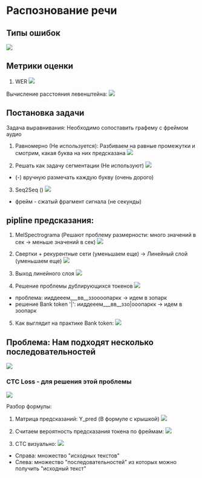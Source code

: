 # Распознование речи

## Типы ошибок
![](img/errors_types.png)

## Метрики оценки
1) WER
![](img/WER.png)

Вычисление расстояния левенштейна:
![](img/Levenshtain.png)

## Постановка задачи
Задача выравнивания: Необходимо сопоставить графему с фреймом аудио

1) Равномерно (Не используется): Разбиваем на равные промежутки и смотрим, какая буква на них предсказана
![](img/wave_text.png)

2) Решать как задачу сегментации (Не используют)
![](img/segmentaton.png)
- (-) вручную размечать каждую букву (очень дорого)

3) Seq2Seq ()
![](img/seq2seq.png)
- фрейм - сжатый фрагмент сигнала (не секунды)

## pipline предсказания:
1) MelSpectrograma (Решают проблему размерности: много значений в сек -> меньше значений в сек)
![](img/aboutFrames.png)

2) Свертки + рекурентные сети (уменьшаем еще) -> Линейный слой (уменьшаем еще)
![](img/more_frames.png)

3) Выход линейного слоя
![](img/after_linear.png)

4) Решение проблемы дублирующихся токенов
![](img/dublicate.png)

- проблема: ииддееем___вв__ззоооопаркк -> идем в зопарк
- решение Bank token '|': ииддееем___вв__ззо|ооопаркк -> идем в зоопарк

5) Как выглядит на практике Bank token:
![](img/bankToken.png)

## Проблема: Нам подходят несколько последовательностей
![](img/multi_seq_isgood.png)

### CTC Loss - для решения этой проблемы
![](img/CTC_formula.png)

Разбор формулы:
1) Матрица предсказаний: Y_pred (В формуле с крышкой)
![](img/predict_matrix.png)

2) Считаем вероятность предсказания токена по фреймам:
![](img/predict_prob.png)

3) CTC визуально:
![](img/CTC_graph.png)
- Справа: множество "исходных текстов"
- Слева: множество "последовательностей" из которых можно получить "исходный текст"